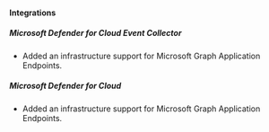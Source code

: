 
#### Integrations

##### Microsoft Defender for Cloud Event Collector

- Added an infrastructure support for Microsoft Graph Application Endpoints.

##### Microsoft Defender for Cloud

- Added an infrastructure support for Microsoft Graph Application Endpoints.

